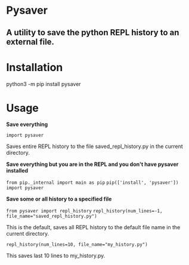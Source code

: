 # Pysaver

## A utility to save the python REPL history to an external file.


# Installation

python3 -m pip install pysaver


# Usage

**Save everything**

`import pysaver`

Saves entire REPL history to the file saved_repl_history.py in the current directory.

**Save everything but you are in the REPL and you don't have pysaver installed**

`from pip._internal import main as pip`
`pip(['install', 'pysaver'])`
`import pysaver`

**Save some or all history to a specified file**

`from pysaver import repl_history`
`repl_history(num_lines=-1, file_name="saved_repl_history.py")`

This is the default, saves all REPL history to the default file name in the current directory.

`repl_history(num_lines=10, file_name="my_history.py")`

This saves last 10 lines to my_history.py.


